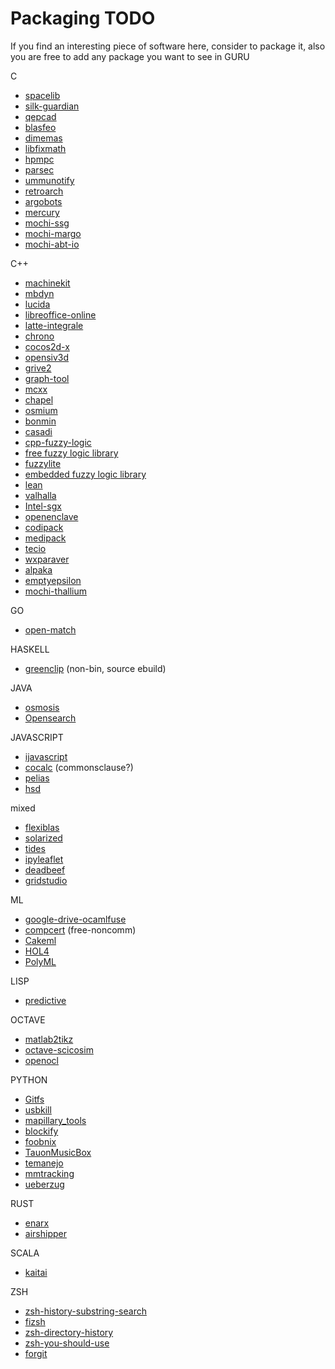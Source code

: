 # Packaging TODO

If you find an interesting piece of software here, consider to package it, also you are free to add any package you want to see in GURU

C
* [spacelib](https://github.com/Alessandro-Barbieri/SpaceLib) 
* [silk-guardian](https://github.com/NateBrune/silk-guardian)
* [qepcad](https://www.usna.edu/Users/cs/wcbrown/qepcad/B/QEPCAD.html)
* [blasfeo](https://github.com/giaf/blasfeo)
* [dimemas](https://github.com/bsc-performance-tools/dimemas)
* [libfixmath](https://github.com/PetteriAimonen/libfixmath)
* [hpmpc](https://github.com/giaf/hpmpc)
* [parsec](https://bitbucket.org/icldistcomp/parsec)
* [ummunotify](https://github.com/Portals4/ummunotify)
* [retroarch](https://www.retroarch.com/)
* [argobots](https://www.argobots.org/)
* [mercury](https://github.com/mercury-hpc/mercury)
* [mochi-ssg](https://github.com/mochi-hpc/mochi-ssg)
* [mochi-margo](https://github.com/mochi-hpc/mochi-margo)
* [mochi-abt-io](https://github.com/mochi-hpc/mochi-abt-io)

C++
* [machinekit](https://github.com/machinekit/machinekit) 
* [mbdyn](https://www.mbdyn.org/)
* [lucida](https://github.com/claritylab/lucida) 
* [libreoffice-online](https://github.com/LibreOffice/online)
* [latte-integrale](https://www.math.ucdavis.edu/~latte/)
* [chrono](projectchrono.org)
* [cocos2d-x](https://github.com/cocos2d/cocos2d-x)
* [opensiv3d](https://github.com/Siv3D/OpenSiv3D)
* [grive2](https://github.com/vitalif/grive2)
* [graph-tool](https://graph-tool.skewed.de/)
* [mcxx](https://github.com/bsc-pm/mcxx)
* [chapel](https://github.com/chapel-lang/chapel)
* [osmium](https://wiki.openstreetmap.org/wiki/Osmium)
* [bonmin](https://projects.coin-or.org/Bonmin)
* [casadi](https://web.casadi.org/)
* [cpp-fuzzy-logic](https://sourceforge.net/projects/cpp-fuzzy-logic)
* [free fuzzy logic library](http://ffll.sourceforge.net)
* [fuzzylite](https://github.com/fuzzylite/fuzzylite)
* [embedded fuzzy logic library](https://github.com/zerokol/eFLL)
* [lean](https://github.com/leanprover/lean/)
* [valhalla](https://github.com/valhalla/valhalla)
* [Intel-sgx](https://01.org/intel-softwareguard-extensions)
* [openenclave](https://openenclave.io/sdk/)
* [codipack](https://www.scicomp.uni-kl.de/software/codi/)
* [medipack](http://www.scicomp.uni-kl.de/software/medi/)
* [tecio](https://www.tecplot.com/products/tecio-library/)
* [wxparaver](https://github.com/bsc-performance-tools/wxparaver)
* [alpaka](https://github.com/alpaka-group/alpaka)
* [emptyepsilon](https://daid.github.io/EmptyEpsilon/)
* [mochi-thallium](https://github.com/mochi-hpc/mochi-thallium)

GO
* [open-match](https://github.com/googleforgames/open-match)

HASKELL
* [greenclip](https://github.com/erebe/greenclip) (non-bin, source ebuild)

JAVA
* [osmosis](https://wiki.openstreetmap.org/wiki/Osmosis)
* [Opensearch](https://github.com/opensearch-project/OpenSearch)

JAVASCRIPT
* [ijavascript](https://github.com/n-riesco/ijavascript)
* [cocalc](https://github.com/sagemathinc/cocalc) (commonsclause?)
* [pelias](https://github.com/pelias/pelias)
* [hsd](https://github.com/handshake-org/hsd)

mixed
* [flexiblas](https://www.mpi-magdeburg.mpg.de/projects/flexiblas) 
* [solarized](https://github.com/altercation/solarized)
* [tides](https://sourceforge.net/projects/tidesodes/)
* [ipyleaflet](https://github.com/jupyter-widgets/ipyleaflet)
* [deadbeef](https://github.com/DeaDBeeF-Player/deadbeef)
* [gridstudio](https://github.com/ricklamers/gridstudio)

ML
* [google-drive-ocamlfuse](https://github.com/astrada/google-drive-ocamlfuse)
* [compcert](https://compcert.org) (free-noncomm)
* [Cakeml](https://cakeml.org/)
* [HOL4](http://hol-theorem-prover.org/)
* [PolyML](http://www.polyml.org/)

LISP
* [predictive](https://www.dr-qubit.org/predictive.html)

OCTAVE
* [matlab2tikz](https://github.com/matlab2tikz/matlab2tikz)
* [octave-scicosim](https://wiki.octave.org/Sci_cosim)
* [openocl](https://openocl.org/)

PYTHON
* [Gitfs](https://github.com/presslabs/gitfs)
* [usbkill](https://github.com/hephaest0s/usbkill)
* [mapillary_tools](https://github.com/mapillary/mapillary_tools)
* [blockify](https://github.com/serialoverflow/blockify)
* [foobnix](https://github.com/foobnix/foobnix)
* [TauonMusicBox](https://github.com/Taiko2k/TauonMusicBox)
* [temanejo](https://www.hlrs.de/solutions-services/service-portfolio/programming/hpc-development-tools/temanejo)
* [mmtracking](https://github.com/open-mmlab/mmtracking)
* [ueberzug](https://github.com/seebye/ueberzug)

RUST
* [enarx](https://enarx.dev/)
* [airshipper](https://gitlab.com/veloren/airshipper)

SCALA
* [kaitai](https://github.com/kaitai-io/kaitai_struct)

ZSH
* [zsh-history-substring-search](zsh-history-substring-search)
* [fizsh](https://github.com/zsh-users/fizsh)
* [zsh-directory-history](https://github.com/tymm/zsh-directory-history)
* [zsh-you-should-use](https://github.com/MichaelAquilina/zsh-you-should-use)
* [forgit](https://github.com/wfxr/forgit)
